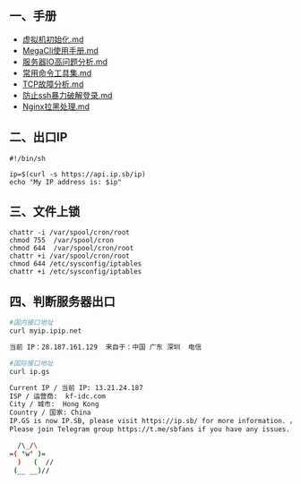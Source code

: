 ## 一、手册
- [虚拟机初始化.md](https://github.com/Lancger/opslinux/blob/master/linux/%E8%99%9A%E6%8B%9F%E6%9C%BA%E5%88%9D%E5%A7%8B%E5%8C%96.md)
- [MegaCli使用手册.md](https://github.com/Lancger/opslinux/blob/master/linux/MegaCli%E4%BD%BF%E7%94%A8%E6%89%8B%E5%86%8C.md)
- [服务器IO高问题分析.md](https://github.com/Lancger/opslinux/blob/master/linux/%E6%9C%8D%E5%8A%A1%E5%99%A8IO%E9%AB%98%E9%97%AE%E9%A2%98%E5%88%86%E6%9E%90.md)
- [常用命令工具集.md](https://github.com/Lancger/opslinux/blob/master/linux/常用命令工具集.md)
- [TCP故障分析.md](https://github.com/Lancger/opslinux/blob/master/linux/常用命令工具集.md)
- [防止ssh暴力破解登录.md](https://github.com/Lancger/opslinux/blob/master/linux/防止ssh暴力破解登录.md)
- [Nginx拉黑处理.md](https://github.com/Lancger/opslinux/blob/master/linux/Nginx%E7%BD%91%E7%AB%99%E4%BD%BF%E7%94%A8CDN%E4%B9%8B%E5%90%8E%E7%A6%81%E6%AD%A2%E7%94%A8%E6%88%B7%E7%9C%9F%E5%AE%9EIP%E8%AE%BF%E9%97%AE%E7%9A%84%E6%96%B9%E6%B3%95.md)


## 二、出口IP
```
#!/bin/sh

ip=$(curl -s https://api.ip.sb/ip)
echo "My IP address is: $ip"
```

## 三、文件上锁
```
chattr -i /var/spool/cron/root
chmod 755  /var/spool/cron
chmod 644  /var/spool/cron/root
chattr +i /var/spool/cron/root
chmod 644 /etc/sysconfig/iptables
chattr +i /etc/sysconfig/iptables
```

## 四、判断服务器出口
```bash
#国内接口地址
curl myip.ipip.net

当前 IP：28.187.161.129  来自于：中国 广东 深圳  电信

#国际接口地址
curl ip.gs

Current IP / 当前 IP: 13.21.24.187
ISP / 运营商:  kf-idc.com
City / 城市:  Hong Kong
Country / 国家: China
IP.GS is now IP.SB, please visit https://ip.sb/ for more information. / IP.GS 已更改为 IP.SB ，请访问 https://ip.sb/ 获取更详细 IP 信息！
Please join Telegram group https://t.me/sbfans if you have any issues. / 如有问题，请加入 Telegram 群 https://t.me/sbfans 

  /\_/\
=( °w° )=
  )   (  //
 (__ __)//
```
